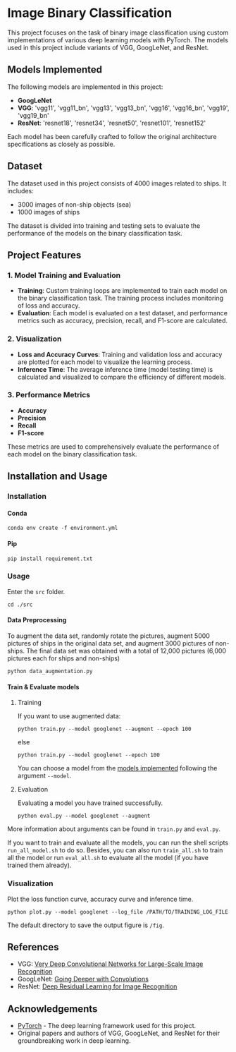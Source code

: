 # Image Binary Classification

This project focuses on the task of binary image classification using custom implementations of various deep learning models with PyTorch. The models used in this project include variants of VGG, GoogLeNet, and ResNet.

## Models Implemented

The following models are implemented in this project:
- **GoogLeNet**
- **VGG**: 'vgg11', 'vgg11_bn', 'vgg13', 'vgg13_bn', 'vgg16', 'vgg16_bn', 'vgg19', 'vgg19_bn'
- **ResNet**: 'resnet18', 'resnet34', 'resnet50', 'resnet101', 'resnet152'

Each model has been carefully crafted to follow the original architecture specifications as closely as possible.

## Dataset

The dataset used in this project consists of 4000 images related to ships. It includes:
- 3000 images of non-ship objects (sea)
- 1000 images of ships

The dataset is divided into training and testing sets to evaluate the performance of the models on the binary classification task.

## Project Features

### 1. Model Training and Evaluation
- **Training**: Custom training loops are implemented to train each model on the binary classification task. The training process includes monitoring of loss and accuracy.
- **Evaluation**: Each model is evaluated on a test dataset, and performance metrics such as accuracy, precision, recall, and F1-score are calculated.

### 2. Visualization
- **Loss and Accuracy Curves**: Training and validation loss and accuracy are plotted for each model to visualize the learning process.
- **Inference Time**: The average inference time (model testing time) is calculated and visualized to compare the efficiency of different models.

### 3. Performance Metrics
- **Accuracy**
- **Precision**
- **Recall**
- **F1-score**

These metrics are used to comprehensively evaluate the performance of each model on the binary classification task.

## Installation and Usage

### Installation

#### Conda

``` shell
conda env create -f environment.yml
```

#### Pip

```shell
pip install requirement.txt
```

### Usage

Enter the `src` folder.

```shell
cd ./src
```

#### Data Preprocessing

To augment the data set, randomly rotate the pictures, augment 5000 pictures of ships in the original data set, and augment 3000 pictures of non-ships. The final data set was obtained with a total of 12,000 pictures (6,000 pictures each for ships and non-ships)

```shell
python data_augmentation.py
```

#### Train & Evaluate models

1. Training

   If you want to use augmented data:

   ```shell
   python train.py --model googlenet --augment --epoch 100
   ```

   else

   ```shell
   python train.py --model googlenet --epoch 100
   ```

   You can choose a model from the [models implemented](#ModelsImplemented) following the argument `--model`.

2. Evaluation

   Evaluating a model you have trained successfully.

   ```shell
   python eval.py --model googlenet --augment
   ```

More information about arguments can be found in `train.py` and `eval.py`.

If you want to train and evaluate all the models, you can run the shell scripts `run_all_model.sh` to do so. Besides, you can also run `train_all.sh` to train all the model or run `eval_all.sh` to evaluate all the model (if you have trained them already).

### Visualization

Plot the loss function curve, accuracy curve and inference time.

```shell
python plot.py --model googlenet --log_file /PATH/TO/TRAINING_LOG_FILE
```

The default directory to save the output figure is `/fig`. 

## References

- VGG: [Very Deep Convolutional Networks for Large-Scale Image Recognition](https://arxiv.org/abs/1409.1556)
- GoogLeNet: [Going Deeper with Convolutions](https://arxiv.org/abs/1409.4842)
- ResNet: [Deep Residual Learning for Image Recognition](https://arxiv.org/abs/1512.03385)

## Acknowledgements

- [PyTorch](https://pytorch.org/) - The deep learning framework used for this project.
- Original papers and authors of VGG, GoogLeNet, and ResNet for their groundbreaking work in deep learning.
